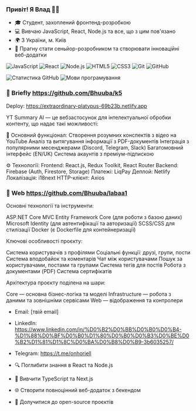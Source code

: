 ### Привіт! Я Влад 👨‍💻

- 🎓 Студент, захоплений фронтенд-розробкою
- 💻 Вивчаю JavaScript, React, Node.js та все, що з цим пов'язано
- 🌍 З України, м. Київ
- 🚀 Прагну стати сеньйор-розробником та створювати інноваційні веб-додатки

![JavaScript](https://img.shields.io/badge/-JavaScript-F7DF1E?logo=javascript&logoColor=black)
![React](https://img.shields.io/badge/-React-61DAFB?logo=react&logoColor=black)
![Node.js](https://img.shields.io/badge/-Node.js-339933?logo=node.js&logoColor=white)
![HTML5](https://img.shields.io/badge/-HTML5-E34F26?logo=html5&logoColor=white)
![CSS3](https://img.shields.io/badge/-CSS3-1572B6?logo=css3&logoColor=white)
![Git](https://img.shields.io/badge/-Git-F05032?logo=git&logoColor=white)
![GitHub](https://img.shields.io/badge/-GitHub-181717?logo=github&logoColor=white)

![Статистика GitHub](https://github-readme-stats.vercel.app/api?username=Bhuuba&show_icons=true&theme=radical)
![Мови програмування](https://github-readme-stats.vercel.app/api/top-langs/?username=Bhuuba&layout=compact&theme=radical)

### 🌟 Briefly https://github.com/Bhuuba/k5
Deploy: https://extraordinary-platypus-69b23b.netlify.app

YT Summary AI — це вебзастосунок для інтелектуальної обробки контенту, що надає такі можливості:

🎥 Основний функціонал:
Створення розумних конспектів з відео на YouTube
Аналіз та витягування інформації з PDF-документів
Інтеграція з популярними месенджерами (Discord, Telegram, Slack)
Багатомовний інтерфейс (EN/UK)
Система акаунтів з преміум-підпискою

⚙️ Технології:
Frontend: React.js, Redux Toolkit, React Router
Backend: Firebase (Auth, Firestore, Storage)
Платежі: LiqPay
Деплой: Netlify
Локалізація: i18next
HTTP-клієнт: Axios

### 🌟 Web https://github.com/Bhuuba/labaa1

Основні технології та інструменти:

ASP.NET Core MVC
Entity Framework Core (для роботи з базою даних)
Microsoft Identity (для автентифікації та авторизації)
SCSS/CSS для стилізації
Docker (є Dockerfile для контейнеризації)

Ключові особливості проєкту:

Система користувачів з профілями
Соціальні функції: друзі, групи, пости
Система вподобайок та коментарів
Чат між користувачами
Пошук за користувачами, постами та групами
Система тегів для постів
Робота з документами (PDF)
Система сертифікатів

Архітектура проєкту поділена на шари:

Core — основна бізнес-логіка та моделі
Infrastructure — робота з даними та зовнішніми сервісами
Web — відображення та контролери


- Email: [твій email]
- LinkedIn: https://www.linkedin.com/in/%D0%B2%D0%BB%D0%B0%D0%B4-%D1%88%D0%BF%D0%B0%D1%80%D0%B0%D0%B3%D0%BE%D0%B2%D1%81%D1%8C%D0%BA%D0%B8%D0%B9-3b6035257/
- Telegram: https://t.me/onhoriell


- 🔍 Поглибити знання в React та Node.js
- 🧪 Вивчити TypeScript та Next.js
- 🌐 Створити повноцінний веб-додаток з бекендом
- 🤝 Долучитися до open-source проєктів
